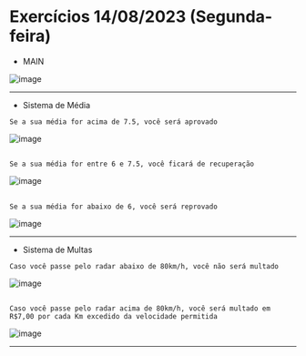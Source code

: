 # Exercícios 14/08/2023 (Segunda-feira)
- MAIN

![image](https://github.com/BigBraim/exercicio-14-08/assets/79224234/aaebe402-2ec3-4abb-8f20-d0c4732ea11c)

***

- Sistema de Média

```Se a sua média for acima de 7.5, você será aprovado```

![image](https://github.com/BigBraim/exercicio-18-08/assets/79224234/27e591b3-056d-41fa-91fb-502196a79c36)

##

```Se a sua média for entre 6 e 7.5, você ficará de recuperação```

![image](https://github.com/BigBraim/exercicio-18-08/assets/79224234/d10b3bdf-4422-4497-a42f-4cefeb55492a)

##

```Se a sua média for abaixo de 6, você será reprovado```

![image](https://github.com/BigBraim/exercicio-18-08/assets/79224234/ff9b9a18-1d6e-4c93-95bf-554440a3177a)

***

- Sistema de Multas

```Caso você passe pelo radar abaixo de 80km/h, você não será multado```

![image](https://github.com/BigBraim/exercicio-14-08/assets/79224234/ebf567e5-4949-4a48-96af-bd985ed317c8)

##

```Caso você passe pelo radar acima de 80km/h, você será multado em R$7,00 por cada Km excedido da velocidade permitida```

![image](https://github.com/BigBraim/exercicio-14-08/assets/79224234/efa3d96c-746b-40e3-8cb4-d25db1e826a8)

***
